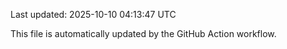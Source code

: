 Last updated: 2025-10-10 04:13:47 UTC

This file is automatically updated by the GitHub Action workflow.
